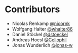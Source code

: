# Contributors

* Nicolas Renkamp [@nicornk](https://github.com/nicornk)
* Wolfgang Halter [@whalter86](https://github.com/whalter86)
* Daniel Stöckel [@dstoeckel](https://github.com/dstoeckel)
* Andreas Hoesl [@Cellophil](https://github.com/Cellophil)
* Jonas Wunderlich [@jonas-w](https://github.com/jonas-w)
